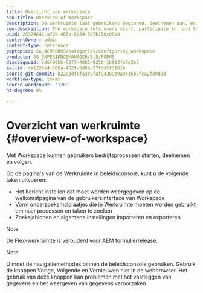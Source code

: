 ```yaml
---
title: Overzicht van werkruimte
seo-title: Overview of Workspace
description: De werkruimte laat gebruikers beginnen, deelnemen aan, en bedrijfsprocessen volgen. Laten we meer weten over de werkruimte.
seo-description: The workspace lets users start, participate in, and track business processes. Let us learn more about the workspace.
uuid: 25374641-a70b-485a-8d34-5d7b156c08e8
contentOwner: admin
content-type: reference
geptopics: SG_AEMFORMS/categories/configuring_workspace
products: SG_EXPERIENCEMANAGER/6.5/FORMS
discoiquuid: 2d6f90bb-62f7-4805-9250-1b913fe7d2b3
exl-id: da1224e4-566a-402f-9d8b-27fda5f3101b
source-git-commit: b220adf6fa3e9faf94389b9a9416b7fca2f89d9d
workflow-type: tm+mt
source-wordcount: '126'
ht-degree: 0%

---
```


# Overzicht van werkruimte {#overview-of-workspace}

Met Workspace kunnen gebruikers bedrijfsprocessen starten, deelnemen en volgen.

Op de pagina&#39;s van de Werkruimte in beleidsconsole, kunt u de volgende taken uitvoeren:

* Het bericht instellen dat moet worden weergegeven op de welkomstpagina van de gebruikersinterface van Workspace
* Vorm onderzoeksmalplaatjes die in Werkruimte moeten worden gebruikt om naar processen en taken te zoeken
* Zoeksjablonen en algemene instellingen importeren en exporteren

>[!NOTE]
>
>De Flex-werkruimte is verouderd voor AEM formulierrelease.

>[!NOTE]
>
>U moet de navigatiemethodes binnen de beleidsconsole gebruiken. Gebruik de knoppen Vorige, Volgende en Vernieuwen niet in de webbrowser. Het gebruik van deze knoppen kan problemen met het vastleggen van gegevens en het weergeven van gegevens veroorzaken.
